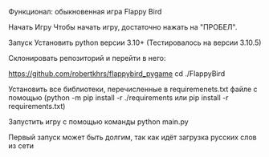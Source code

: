 Функционал:
обыкновенная игра Flappy Bird

Начать Игру
Чтобы начать игру, достаточно нажать на "ПРОБЕЛ".

Запуск
Установить python версии 3.10+ (Тестировалось на версии 3.10.5)

Склонировать репозиторий и перейти в него:

https://github.com/robertkhrs/flappybird_pygame
cd ./FlappyBird

Установить все библиотеки, перечисленные в requiremenets.txt файле с помощью (python -m pip install -r ./requirements или pip install -r requirements.txt)

Запустить игру с помощью команды python main.py

Первый запуск может быть долгим, так как идёт загрузка русских слов из сети
